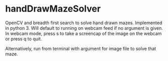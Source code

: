 # handDrawMazeSolver
OpenCV and breadth first search to solve hand drawn mazes.  Implemented in python 3. Will default to running on webcam feed if no argument is given.  In webcam mode, press s to take a screencap of the image on the webcam or press q to quit.

Alternatively, run from terminal with argument for image file to solve that maze.
